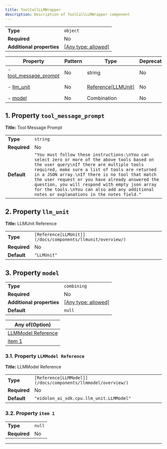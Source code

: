 ```yaml
---
title: ToolCallLLMWrapper
description: Description of ToolCallLLMWrapper component
---
```

|                           |                                                                           |
| ------------------------- | ------------------------------------------------------------------------- |
| **Type**                  | `object`                                                                  |
| **Required**              | No                                                                        |
| **Additional properties** | [[Any type: allowed]](# "Additional Properties of any type are allowed.") |

| Property                                       | Pattern | Type               | Deprecated | Definition | Title/Description   |
| ---------------------------------------------- | ------- | ------------------ | ---------- | ---------- | ------------------- |
| - [tool_message_prompt](#tool_message_prompt ) | No      | string             | No         | -          | Tool Message Prompt |
| - [llm_unit](#llm_unit )                       | No      | [Reference[LLMUnit]](/docs/components/llmunit/overview/) | No         | -          | LLMUnit Reference   |
| - [model](#model )                             | No      | Combination        | No         | -          | -                   |

## <a name="tool_message_prompt"></a>1. Property `tool_message_prompt`

**Title:** Tool Message Prompt

|              |                                                                                                                                                                                                                                                                                                                                                                                                                                             |
| ------------ | ------------------------------------------------------------------------------------------------------------------------------------------------------------------------------------------------------------------------------------------------------------------------------------------------------------------------------------------------------------------------------------------------------------------------------------------- |
| **Type**     | `string`                                                                                                                                                                                                                                                                                                                                                                                                                                    |
| **Required** | No                                                                                                                                                                                                                                                                                                                                                                                                                                          |
| **Default**  | `"You must follow these instructions:\nYou can select zero or more of the above tools based on the user query\nIf there are multiple tools required, make sure a list of tools are returned in a JSON array.\nIf there is no tool that match the user request or you have already answered the question, you will respond with empty json array for the tools.\nYou can also add any additional notes or explanations in the notes field."` |

## <a name="llm_unit"></a>2. Property `llm_unit`

**Title:** LLMUnit Reference

|              |                      |
| ------------ | -------------------- |
| **Type**     | `[Reference[LLMUnit]](/docs/components/llmunit/overview/)` |
| **Required** | No                   |
| **Default**  | `"LLMUnit"`          |

## <a name="model"></a>3. Property `model`

|                           |                                                                           |
| ------------------------- | ------------------------------------------------------------------------- |
| **Type**                  | `combining`                                                               |
| **Required**              | No                                                                        |
| **Additional properties** | [[Any type: allowed]](# "Additional Properties of any type are allowed.") |
| **Default**               | `null`                                                                    |

| Any of(Option)                        |
| ------------------------------------- |
| [LLMModel Reference](#model_anyOf_i0) |
| [item 1](#model_anyOf_i1)             |

### <a name="model_anyOf_i0"></a>3.1. Property `LLMModel Reference`

**Title:** LLMModel Reference

|              |                                          |
| ------------ | ---------------------------------------- |
| **Type**     | `[Reference[LLMModel]](/docs/components/llmmodel/overview/)`                    |
| **Required** | No                                       |
| **Default**  | `"eidolon_ai_sdk.cpu.llm_unit.LLMModel"` |

### <a name="model_anyOf_i1"></a>3.2. Property `item 1`

|              |        |
| ------------ | ------ |
| **Type**     | `null` |
| **Required** | No     |

----------------------------------------------------------------------------------------------------------------------------
